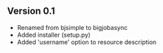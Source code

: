 Version 0.1
----------------------------------------------------------------------

* Renamed from bjsimple to bigjobasync
* Added installer (setup.py)
* Added 'username' option to resource description
